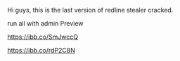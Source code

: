 Hi guys, this is the last version of redline stealer cracked.

run all with admin Preview

https://ibb.co/SmJwccQ

https://ibb.co/rdP2C8N
